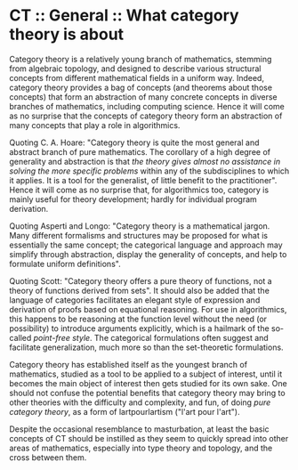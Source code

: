 # CT :: General :: What category theory is about

Category theory is a relatively young branch of mathematics, stemming from algebraic topology, and designed to describe various structural concepts from different mathematical fields in a uniform way. Indeed, category theory provides a bag of concepts (and theorems about those concepts) that form an abstraction of many concrete concepts in diverse branches of mathematics, including computing science. Hence it will come as no surprise that the concepts of category theory form an abstraction of many concepts that play a role in algorithmics.

Quoting C. A. Hoare: "Category theory is quite the most general and abstract branch of pure mathematics. The corollary of a high degree of generality and abstraction is that *the theory gives almost no assistance in solving the more specific problems* within any of the subdisciplines to which it applies. It is a tool for the generalist, of little benefit to the practitioner". Hence it will come as no surprise that, for algorithmics too, category is mainly useful for theory development; hardly for individual program derivation.

Quoting Asperti and Longo: "Category theory is a mathematical jargon. Many different formalisms and structures may be proposed for what is essentially the same concept; the categorical language and approach may simplify through abstraction, display the generality of concepts, and help to formulate uniform definitions".

Quoting Scott: "Category theory offers a pure theory of functions, not a theory of functions derived from sets". It should also be added that the language of categories facilitates an elegant style of expression and derivation of proofs based on equational reasoning. For use in algorithmics, this happens to be reasoning at the function level without the need (or possibility) to introduce arguments explicitly, which is a hailmark of the so-called *point-free style*. The categorical formulations often suggest and facilitate generalization, much more so than the set-theoretic formulations.

Category theory has established itself as the youngest branch of mathematics, studied as a tool to be applied to a subject of interest, until it becomes the main object of interest then gets studied for its own sake. One should not confuse the potential benefits that category theory may bring to other theories with the difficulty and complexity, and fun, of doing *pure category theory*, as a form of lartpourlartism ("l'art pour l'art").

Despite the occasional resemblance to masturbation, at least the basic concepts of CT should be instilled as they seem to quickly spread into other areas of mathematics, especially into type theory and topology, and the cross between them.
